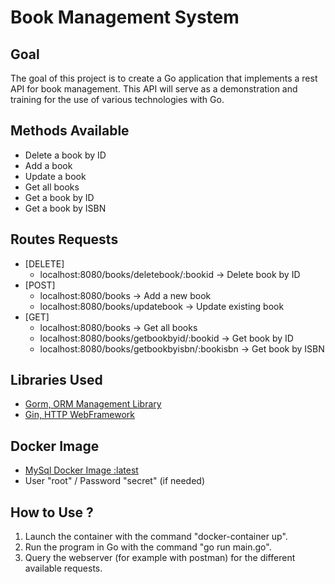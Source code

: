 # Book Management System
## Goal
The goal of this project is to create a Go application that implements a rest 
API for book management. This API will serve as a demonstration and training 
for the use of various technologies with Go. 

## Methods Available
- Delete a book by ID
- Add a book
- Update a book
- Get all books 
- Get a book by ID
- Get a book by ISBN

## Routes Requests
- [DELETE]
  - localhost:8080/books/deletebook/:bookid &rarr; Delete book by ID
- [POST]
  - localhost:8080/books &rarr; Add a new book
  - localhost:8080/books/updatebook &rarr; Update existing book
- [GET] 
	- localhost:8080/books &rarr; Get all books
	- localhost:8080/books/getbookbyid/:bookid &rarr; Get book by ID
	- localhost:8080/books/getbookbyisbn/:bookisbn &rarr; Get book by ISBN

## Libraries Used
- [Gorm, ORM Management Library](https://gorm.io/index.html)
- [Gin, HTTP WebFramework](https://github.com/gin-gonic/gin)

## Docker Image
- [MySql Docker Image :latest](https://hub.docker.com/_/mysql)
- User "root" / Password "secret" (if needed)

## How to Use ?
1. Launch the container with the command "docker-container up". 
2. Run the program in Go with the command "go run main.go". 
3. Query the webserver (for example with postman) for the different available requests.
